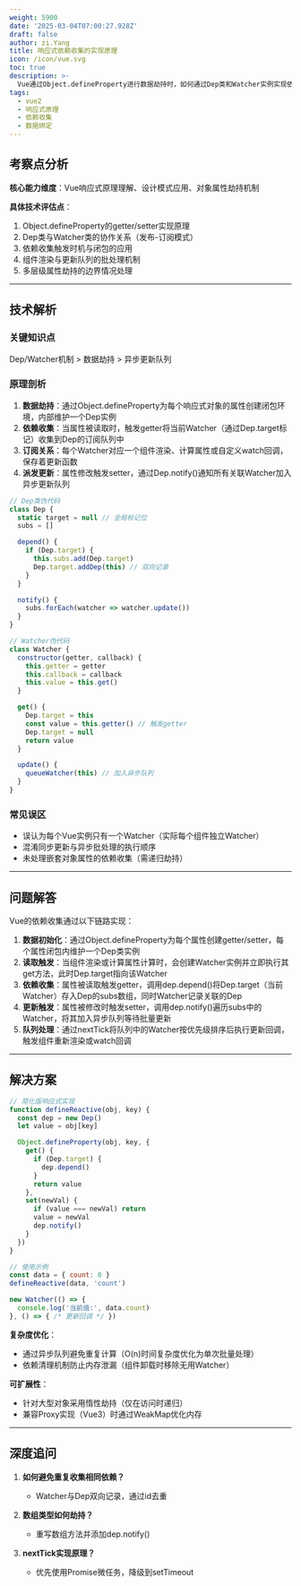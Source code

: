 ```yaml
---
weight: 5900
date: '2025-03-04T07:00:27.928Z'
draft: false
author: zi.Yang
title: 响应式依赖收集的实现原理
icon: /icon/vue.svg
toc: true
description: >-
  Vue通过Object.defineProperty进行数据劫持时，如何通过Dep类和Watcher实例实现依赖收集？请描述从数据读取到依赖关系建立的完整链路及触发更新的回调流程。
tags:
  - vue2
  - 响应式原理
  - 依赖收集
  - 数据绑定
---
```




## 考察点分析

**核心能力维度**：Vue响应式原理理解、设计模式应用、对象属性劫持机制

**具体技术评估点**：

1. Object.defineProperty的getter/setter实现原理
2. Dep类与Watcher类的协作关系（发布-订阅模式）
3. 依赖收集触发时机与闭包的应用
4. 组件渲染与更新队列的批处理机制
5. 多层级属性劫持的边界情况处理

---

## 技术解析

### 关键知识点

Dep/Watcher机制 > 数据劫持 > 异步更新队列

### 原理剖析

1. **数据劫持**：通过Object.defineProperty为每个响应式对象的属性创建闭包环境，内部维护一个Dep实例
2. **依赖收集**：当属性被读取时，触发getter将当前Watcher（通过Dep.target标记）收集到Dep的订阅队列中
3. **订阅关系**：每个Watcher对应一个组件渲染、计算属性或自定义watch回调，保存着更新函数
4. **派发更新**：属性修改触发setter，通过Dep.notify()通知所有关联Watcher加入异步更新队列

```javascript
// Dep类伪代码
class Dep {
  static target = null // 全局标记位
  subs = []

  depend() {
    if (Dep.target) {
      this.subs.add(Dep.target)
      Dep.target.addDep(this) // 双向记录
    }
  }

  notify() {
    subs.forEach(watcher => watcher.update())
  }
}

// Watcher伪代码
class Watcher {
  constructor(getter, callback) {
    this.getter = getter
    this.callback = callback
    this.value = this.get()
  }

  get() {
    Dep.target = this
    const value = this.getter() // 触发getter
    Dep.target = null
    return value
  }

  update() {
    queueWatcher(this) // 加入异步队列
  }
}
```

### 常见误区

- 误认为每个Vue实例只有一个Watcher（实际每个组件独立Watcher）
- 混淆同步更新与异步批处理的执行顺序
- 未处理嵌套对象属性的依赖收集（需递归劫持）

---

## 问题解答

Vue的依赖收集通过以下链路实现：

1. **数据初始化**：通过Object.defineProperty为每个属性创建getter/setter，每个属性闭包内维护一个Dep类实例
2. **读取触发**：当组件渲染或计算属性计算时，会创建Watcher实例并立即执行其get方法，此时Dep.target指向该Watcher
3. **依赖收集**：属性被读取触发getter，调用dep.depend()将Dep.target（当前Watcher）存入Dep的subs数组，同时Watcher记录关联的Dep
4. **更新触发**：属性被修改时触发setter，调用dep.notify()遍历subs中的Watcher，将其加入异步队列等待批量更新
5. **队列处理**：通过nextTick将队列中的Watcher按优先级排序后执行更新回调，触发组件重新渲染或watch回调

---

## 解决方案

```javascript
// 简化版响应式实现
function defineReactive(obj, key) {
  const dep = new Dep()
  let value = obj[key]

  Object.defineProperty(obj, key, {
    get() {
      if (Dep.target) {
        dep.depend()
      }
      return value
    },
    set(newVal) {
      if (value === newVal) return
      value = newVal
      dep.notify()
    }
  })
}

// 使用示例
const data = { count: 0 }
defineReactive(data, 'count')

new Watcher(() => {
  console.log('当前值:', data.count)
}, () => { /* 更新回调 */ })
```

**复杂度优化**：

- 通过异步队列避免重复计算（O(n)时间复杂度优化为单次批量处理）
- 依赖清理机制防止内存泄漏（组件卸载时移除无用Watcher）

**可扩展性**：

- 针对大型对象采用惰性劫持（仅在访问时递归）
- 兼容Proxy实现（Vue3）时通过WeakMap优化内存

---

## 深度追问

1. **如何避免重复收集相同依赖？**
   - Watcher与Dep双向记录，通过id去重

2. **数组类型如何劫持？**
   - 重写数组方法并添加dep.notify()

3. **nextTick实现原理？**
   - 优先使用Promise微任务，降级到setTimeout
